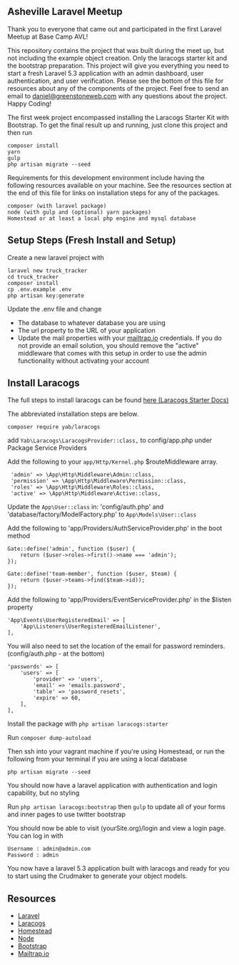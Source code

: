 ## Asheville Laravel Meetup

Thank you to everyone that came out and participated in the first Laravel Meetup at Base Camp AVL!

This repository contains the project that was built during the meet up, but not including the example object creation.
Only the laracogs starter kit and the bootstrap preparation. This project will give you everything you need to start a
fresh Laravel 5.3 application with an admin dashboard, user authentication, and user verification. Please see the bottom 
of this file for resources about any of the components of the project. Feel free to send an email to daniel@greenstoneweb.com
with any questions about the project. Happy Coding!

The first week project encompassed installing the Laracogs Starter Kit with Bootstrap.
To get the final result up and running, just clone this project and then run 

    composer install 
    yarn 
    gulp
    php artisan migrate --seed

Requirements for this development environment include having the following resources available on your machine. 
See the resources section at the end of this file for links on installation steps for any of the packages.
    
    composer (with laravel package) 
    node (with gulp and (optional) yarn packages)
    Homestead or at least a local php engine and mysql database


## Setup Steps (Fresh Install and Setup)

Create a new laravel project with 

    laravel new truck_tracker
    cd truck_tracker
    composer install
    cp .env.example .env
    php artisan key:generate

Update the .env file and change 
- The database to whatever database you are using 
- The url property to the URL of your application
- Update the mail properties with your [mailtrap.io](http://mailtrap.io) credentials. If you do not provide an email solution, you should remove
the "active" middleware that comes with this setup in order to use the admin functionality without activating your account

## Install Laracogs

The full steps to install laracogs can be found [here (Laracogs Starter Docs)](https://laracogs.com/docs/kits/starter/)

The abbreviated installation steps are below.

`composer require yab/laracogs`

add `Yab\Laracogs\LaracogsProvider::class,` to config/app.php under Package Service Providers

Add the following to your `app/Http/Kernel.php` $routeMiddleware array.

     'admin' => \App\Http\Middleware\Admin::class,
     'permission' => \App\Http\Middleware\Permission::class,
     'roles' => \App\Http\Middleware\Roles::class,
     'active' => \App\Http\Middleware\Active::class,
     
Update the `App\User::class` in: 'config/auth.php' and 'database/factory/ModelFactory.php' to `App\Models\User::class`
    
Add the following to 'app/Providers/AuthServiceProvider.php' in the boot method
    
    Gate::define('admin', function ($user) {
        return ($user->roles->first()->name === 'admin');
    });
    
    Gate::define('team-member', function ($user, $team) {
        return ($user->teams->find($team->id));
    });
    
Add the following to 'app/Providers/EventServiceProvider.php' in the $listen property

    'App\Events\UserRegisteredEmail' => [
        'App\Listeners\UserRegisteredEmailListener',
    ],
    
You will also need to set the location of the email for password reminders. (config/auth.php - at the bottom)
    
    'passwords' => [
        'users' => [
            'provider' => 'users',
            'email' => 'emails.password',
            'table' => 'password_resets',
            'expire' => 60,
        ],
    ],
    
Install the package with `php artisan laracogs:starter`

Run `composer dump-autoload` 

Then ssh into your vagrant machine if you're using Homestead, or run the following from your 
terminal if you are using a local database

`php artisan migrate --seed`

You should now have a laravel application with authentication and login capability, but no styling

Run `php artisan laracogs:bootstrap` then `gulp` to update all of your forms and inner pages to use twitter bootstrap

You should now be able to visit (yourSite.org)/login and view a login page. You can log in with 

    Username : admin@admin.com
    Password : admin
    
You now have a laravel 5.3 application built with laracogs and ready for you to start using the Crudmaker to generate
your object models.

## Resources
- [Laravel](https://laravel.com/docs/5.3/)
- [Laracogs](https://laracogs.com/)
- [Homestead](https://laravel.com/docs/5.3/homestead)
- [Node](http://blog.teamtreehouse.com/install-node-js-npm-mac)
- [Bootstrap](http://getbootstrap.com/)
- [Mailtrap.io](http://mailtrap.io)